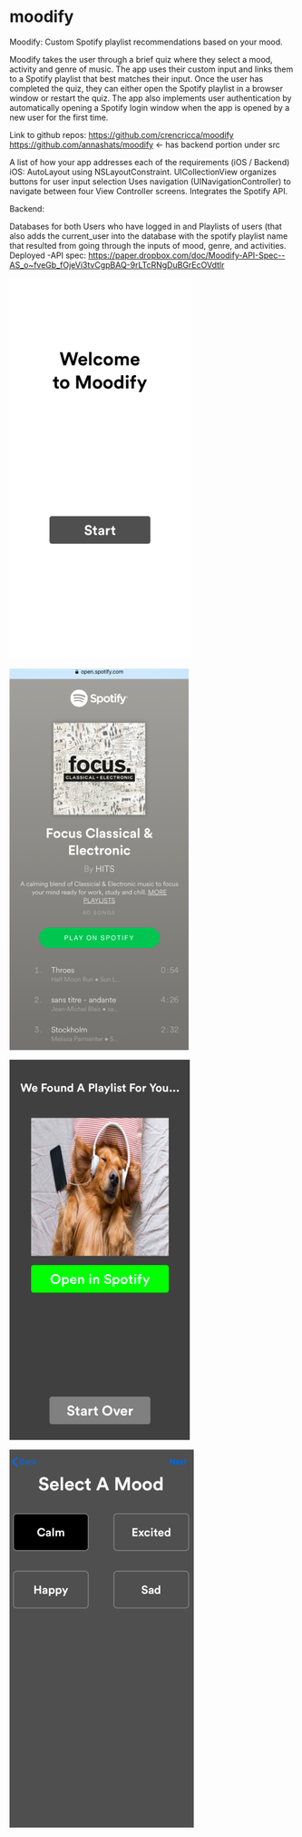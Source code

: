 # moodify
Moodify:
Custom Spotify playlist recommendations based on your mood.

Moodify takes the user through a brief quiz where they select a mood, activity and genre of music. The app uses their custom input and links them to a Spotify playlist that best matches their input. Once the user has completed the quiz, they can either open the Spotify playlist in a browser window or restart the quiz. The app also implements user authentication by automatically opening a Spotify login window when the app is opened by a new user for the first time.

Link to github repos:
https://github.com/crencricca/moodify
https://github.com/annashats/moodify <- has backend portion under src

A list of how your app addresses each of the requirements (iOS / Backend)
iOS:
AutoLayout using NSLayoutConstraint.
UICollectionView organizes buttons for user input selection
Uses navigation (UINavigationController) to navigate between four View Controller screens.
Integrates the Spotify API.

Backend: 

Databases for both Users who have logged in and Playlists of users (that also adds the current_user into the database with the spotify playlist name that resulted from going through the inputs of mood, genre, and activities. Deployed -API spec: https://paper.dropbox.com/doc/Moodify-API-Spec--AS_o~fveGb_fOjeVi3tvCgpBAQ-9rLTcRNgDuBGrEcOVdtlr

![Welcome Screen](https://github.com/crencricca/moodify/blob/master/screenshots/main.png)

![Mood Selection Screen](https://github.com/crencricca/moodify/blob/master/screenshots/playlist.png)

![Playlist Result](https://github.com/crencricca/moodify/blob/master/screenshots/result.png)

![Playlist in Browser](https://github.com/crencricca/moodify/blob/master/screenshots/selection.png)
